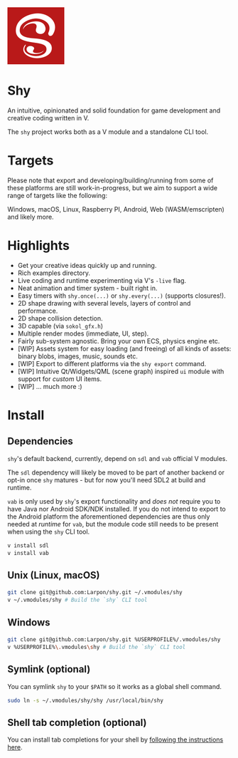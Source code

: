 <img src="shy.svg" width="128"/>

# Shy

An intuitive, opinionated and solid foundation for game development and
creative coding written in V.

The `shy` project works both as a V module and a standalone CLI tool.

# Targets

Please note that export and developing/building/running from some
of these platforms are still work-in-progress, but we aim to support
a wide range of targets like the following:

Windows, macOS, Linux, Raspberry PI, Android, Web (WASM/emscripten) and likely more.

# Highlights

* Get your creative ideas quickly up and running.
* Rich examples directory.
* Live coding and runtime experimenting via V's `-live` flag.
* Neat animation and timer system - built right in.
* Easy timers with `shy.once(...)` or `shy.every(...)` (supports closures!).
* 2D shape drawing with several levels, layers of control and performance.
* 2D shape collision detection.
* 3D capable (via `sokol_gfx.h`)
* Multiple render modes (immediate, UI, step).
* Fairly sub-system agnostic. Bring your own ECS, physics engine etc.
* [WIP] Assets system for easy loading (and freeing) of all kinds of assets: binary blobs, images,
music, sounds etc.
* [WIP] Export to different platforms via the `shy export` command.
* [WIP] Intuitive Qt/Widgets/QML (scene graph) inspired `ui` module with support for *custom* UI items.
* [WIP] ... much more :)

# Install

## Dependencies

`shy`'s default backend, currently, depend on `sdl` and `vab` official V modules.

The `sdl` dependency will likely be moved to be part of another backend or opt-in
once `shy` matures - but for now you'll need SDL2 at build and runtime.

`vab` is only used by `shy`'s export functionality and *does not* require
you to have Java nor Android SDK/NDK installed.
If you do not intend to export to the Android platform the aforementioned
dependencies are thus only needed at *runtime* for `vab`, but the module code
still needs to be present when using the `shy` CLI tool.

```bash
v install sdl
v install vab
```

## Unix (Linux, macOS)
```bash
git clone git@github.com:Larpon/shy.git ~/.vmodules/shy
v ~/.vmodules/shy # Build the `shy` CLI tool
```

## Windows
```bash
git clone git@github.com:Larpon/shy.git %USERPROFILE%/.vmodules/shy
v %USERPROFILE%\.vmodules\shy # Build the `shy` CLI tool
```

## Symlink (optional)
You can symlink `shy` to your `$PATH` so it works as a global shell command.

```bash
sudo ln -s ~/.vmodules/shy/shy /usr/local/bin/shy
```

## Shell tab completion (optional)
You can install tab completions for your shell by [following the instructions
here](https://github.com/Larpon/shy/blob/fb26741/cmd/complete.v#L11-L38).
